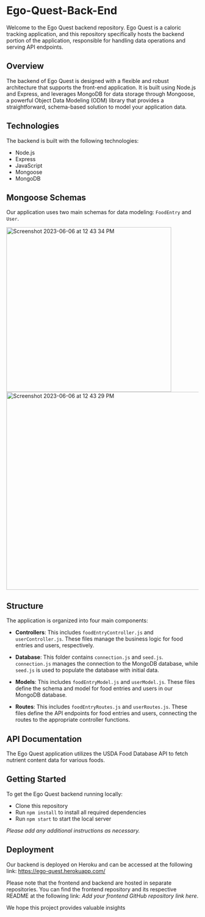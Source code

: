 # Ego-Quest-Back-End

Welcome to the Ego Quest backend repository. Ego Quest is a caloric tracking application, and this repository specifically hosts the backend portion of the application, responsible for handling data operations and serving API endpoints.

## Overview

The backend of Ego Quest is designed with a flexible and robust architecture that supports the front-end application. It is built using Node.js and Express, and leverages MongoDB for data storage through Mongoose, a powerful Object Data Modeling (ODM) library that provides a straightforward, schema-based solution to model your application data.

## Technologies

The backend is built with the following technologies:

- Node.js
- Express
- JavaScript
- Mongoose
- MongoDB

## Mongoose Schemas

Our application uses two main schemas for data modeling: `FoodEntry` and `User`. 

<img width="432" alt="Screenshot 2023-06-06 at 12 43 34 PM" src="https://github.com/rodriguezdevin24/Ego-Quest-Back-End/assets/131619471/79c34b67-7c82-4b9e-8e57-c3edca50849a">
<img width="519" alt="Screenshot 2023-06-06 at 12 43 29 PM" src="https://github.com/rodriguezdevin24/Ego-Quest-Back-End/assets/131619471/c023ca58-e3d6-4442-a8ca-de9ba31e5d89">


## Structure

The application is organized into four main components:

- **Controllers**: This includes `foodEntryController.js` and `userController.js`. These files manage the business logic for food entries and users, respectively.

- **Database**: This folder contains `connection.js` and `seed.js`. `connection.js` manages the connection to the MongoDB database, while `seed.js` is used to populate the database with initial data.

- **Models**: This includes `foodEntryModel.js` and `userModel.js`. These files define the schema and model for food entries and users in our MongoDB database.

- **Routes**: This includes `foodEntryRoutes.js` and `userRoutes.js`. These files define the API endpoints for food entries and users, connecting the routes to the appropriate controller functions.

## API Documentation

The Ego Quest application utilizes the USDA Food Database API to fetch nutrient content data for various foods.

## Getting Started

To get the Ego Quest backend running locally:

- Clone this repository
- Run `npm install` to install all required dependencies
- Run `npm start` to start the local server

*Please add any additional instructions as necessary.*

## Deployment

Our backend is deployed on Heroku and can be accessed at the following link: https://ego-quest.herokuapp.com/

Please note that the frontend and backend are hosted in separate repositories. You can find the frontend repository and its respective README at the following link: *Add your frontend GitHub repository link here*.

We hope this project provides valuable insights



